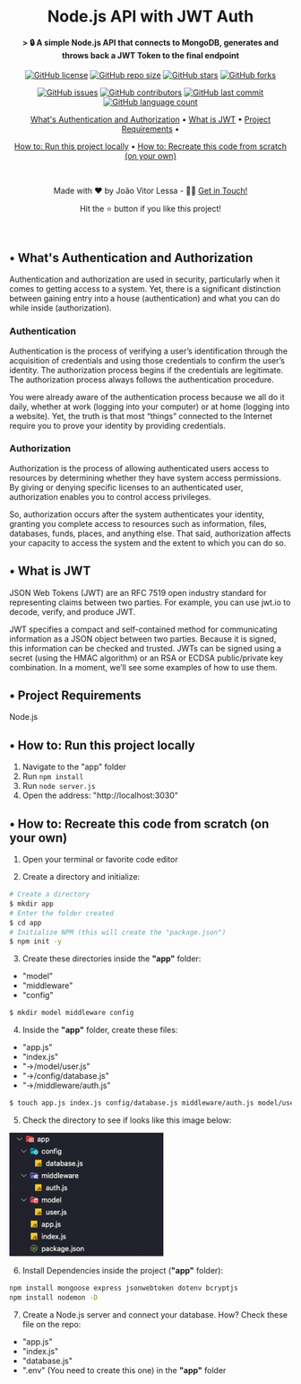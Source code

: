 <h1 align='center'>Node.js API with JWT Auth</h1>
<h4 align='center'>> 🔒 A simple Node.js API that connects to MongoDB, generates and throws back a JWT Token to the final endpoint</h4>

<div align="center">

[![GitHub license](https://img.shields.io/github/license/joaolessab/brandnew-node.js-api-jwt-auth)](https://img.shields.io/github/license/joaolessab/brandnew-node.js-api-jwt-auth)
[![GitHub repo size](https://img.shields.io/github/repo-size/joaolessab/brandnew-node.js-api-jwt-auth)](https://img.shields.io/github/repo-size/joaolessab/brandnew-node.js-api-jwt-auth)
[![GitHub stars](https://img.shields.io/github/stars/joaolessab/brandnew-node.js-api-jwt-auth)](https://img.shields.io/github/stars/joaolessab/brandnew-node.js-api-jwt-auth)
[![GitHub forks](https://img.shields.io/github/forks/joaolessab/brandnew-node.js-api-jwt-auth)](https://img.shields.io/github/forks/joaolessab/brandnew-node.js-api-jwt-auth)
  
[![GitHub issues](https://img.shields.io/github/issues/joaolessab/brandnew-node.js-api-jwt-auth)](https://img.shields.io/github/issues/joaolessab/brandnew-node.js-api-jwt-auth)
[![GitHub contributors](https://img.shields.io/github/contributors/joaolessab/brandnew-node.js-api-jwt-auth)](https://img.shields.io/github/contributors/joaolessab/brandnew-node.js-api-jwt-auth)
[![GitHub last commit](https://img.shields.io/github/last-commit/joaolessab/brandnew-node.js-api-jwt-auth)](https://img.shields.io/github/last-commit/joaolessab/brandnew-node.js-api-jwt-auth)
[![GitHub language count ](https://img.shields.io/github/languages/count/joaolessab/brandnew-node.js-api-jwt-auth)](https://img.shields.io/github/languages/count/joaolessab/brandnew-node.js-api-jwt-auth)
<p>

  <a href="#-whats-authentication-and-authorization">What's Authentication and Authorization</a> •
  <a href="#-what-is-jwt">What is JWT</a> •
  <a href="#-project-requirements">Project Requirements</a> •
  
  <a href="#-how-to-run-this-project-locally">How to: Run this project locally</a> •
  <a href="#-how-to-recreate-this-code-from-scratch-on-your-own">How to: Recreate this code from scratch (on your own)</a>
</p>

<br/>

<p>Made with ❤️ by João Vitor Lessa - 👏🏻 <a href="https://www.linkedin.com/in/jvitorlb/">Get in Touch!</a></p>
<p>Hit the ⭐️ button if you like this project!</p>

</div>

<br/>

## • What's Authentication and Authorization
Authentication and authorization are used in security, particularly when it comes to getting access to a system. Yet, there is a significant distinction between gaining entry into a house (authentication) and what you can do while inside (authorization).

### Authentication
Authentication is the process of verifying a user’s identification through the acquisition of credentials and using those credentials to confirm the user’s identity. The authorization process begins if the credentials are legitimate. The authorization process always follows the authentication procedure.

You were already aware of the authentication process because we all do it daily, whether at work (logging into your computer) or at home (logging into a website). Yet, the truth is that most “things” connected to the Internet require you to prove your identity by providing credentials.

### Authorization
Authorization is the process of allowing authenticated users access to resources by determining whether they have system access permissions. By giving or denying specific licenses to an authenticated user, authorization enables you to control access privileges.

So, authorization occurs after the system authenticates your identity, granting you complete access to resources such as information, files, databases, funds, places, and anything else. That said, authorization affects your capacity to access the system and the extent to which you can do so.

## • What is JWT
JSON Web Tokens (JWT) are an RFC 7519 open industry standard for representing claims between two parties. For example, you can use jwt.io to decode, verify, and produce JWT.

JWT specifies a compact and self-contained method for communicating information as a JSON object between two parties. Because it is signed, this information can be checked and trusted. JWTs can be signed using a secret (using the HMAC algorithm) or an RSA or ECDSA public/private key combination. In a moment, we’ll see some examples of how to use them.

## • Project Requirements
Node.js

## • How to: Run this project locally
1. Navigate to the "app" folder
2. Run `npm install`
3. Run `node server.js`
4. Open the address: "http://localhost:3030"

## • How to: Recreate this code from scratch (on your own)
1. Open your terminal or favorite code editor

<!-- Line break -->
2. Create a directory and initialize:
```bash
# Create a directory
$ mkdir app
# Enter the folder created
$ cd app
# Initialize NPM (this will create the "package.json")
$ npm init -y
```

<!-- Line break -->
3. Create these directories inside the **"app"** folder: 
- "model"
- "middleware"
- "config"
```bash
$ mkdir model middleware config
```

<!-- Line break -->
4. Inside the **"app"** folder, create these files:
- "app.js"
- "index.js"
- "->/model/user.js"
- "->/config/database.js"
- "->/middleware/auth.js"
```bash
$ touch app.js index.js config/database.js middleware/auth.js model/user.js
```

<!-- Line break -->
5. Check the directory to see if looks like this image below:
<img src="https://raw.githubusercontent.com/joaolessab/brandnew-node.js-api-jwt-auth/main/repo/project-structure.png" width="275px" height="220px">

<!-- Line break -->
6. Install Dependencies inside the project (**"app"** folder):
```bash
npm install mongoose express jsonwebtoken dotenv bcryptjs
npm install nodemon -D
```
<!-- Line break -->
7. Create a Node.js server and connect your database. How? Check these file on the repo:
- "app.js"
- "index.js"
- "database.js"
- ".env" (You need to create this one) in the **"app"** folder

